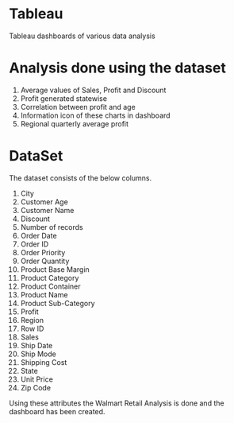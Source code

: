 # Tableau
Tableau dashboards of various data analysis

# Analysis done using the dataset
1. Average values of Sales, Profit and Discount
2. Profit generated statewise
3. Correlation between profit and age
4. Information icon of these charts in dashboard
5. Regional quarterly average profit

# DataSet
The dataset consists of the below columns.
1. City
2. Customer Age
3. Customer Name
4. Discount
5. Number of records
6. Order Date
7. Order ID
8. Order Priority
9. Order Quantity
10. Product Base Margin
11. Product Category
12. Product Container
13. Product Name
14. Product Sub-Category
15. Profit
16. Region
17. Row ID
18. Sales
19. Ship Date
20. Ship Mode
21. Shipping Cost
22. State
23. Unit Price
24. Zip Code

Using these attributes the Walmart Retail Analysis is done and the dashboard has been created.
